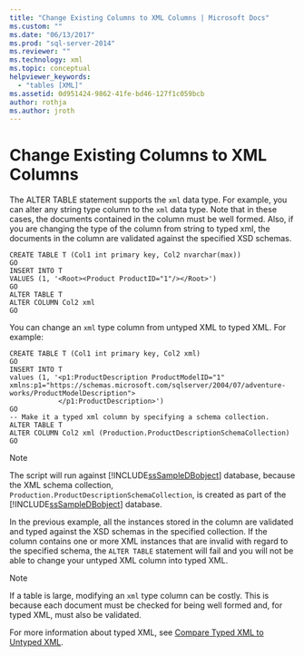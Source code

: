 ```yaml
---
title: "Change Existing Columns to XML Columns | Microsoft Docs"
ms.custom: ""
ms.date: "06/13/2017"
ms.prod: "sql-server-2014"
ms.reviewer: ""
ms.technology: xml
ms.topic: conceptual
helpviewer_keywords: 
  - "tables [XML]"
ms.assetid: 0d951424-9862-41fe-bd46-127f1c059bcb
author: rothja
ms.author: jroth
---
```

# Change Existing Columns to XML Columns
  The ALTER TABLE statement supports the `xml` data type. For example, you can alter any string type column to the `xml` data type. Note that in these cases, the documents contained in the column must be well formed. Also, if you are changing the type of the column from string to typed xml, the documents in the column are validated against the specified XSD schemas.  
  
```  
CREATE TABLE T (Col1 int primary key, Col2 nvarchar(max))  
GO  
INSERT INTO T   
VALUES (1, '<Root><Product ProductID="1"/></Root>')  
GO  
ALTER TABLE T   
ALTER COLUMN Col2 xml  
GO  
```  
  
 You can change an `xml` type column from untyped XML to typed XML. For example:  
  
```  
CREATE TABLE T (Col1 int primary key, Col2 xml)  
GO  
INSERT INTO T   
values (1, '<p1:ProductDescription ProductModelID="1"   
xmlns:p1="https://schemas.microsoft.com/sqlserver/2004/07/adventure-works/ProductModelDescription">  
            </p1:ProductDescription>')  
GO   
-- Make it a typed xml column by specifying a schema collection.  
ALTER TABLE T   
ALTER COLUMN Col2 xml (Production.ProductDescriptionSchemaCollection)  
GO  
```  
  
> [!NOTE]  
>  The script will run against [!INCLUDE[ssSampleDBobject](../../includes/sssampledbobject-md.md)] database, because the XML schema collection, `Production.ProductDescriptionSchemaCollection`, is created as part of the [!INCLUDE[ssSampleDBobject](../../includes/sssampledbobject-md.md)] database.  
  
 In the previous example, all the instances stored in the column are validated and typed against the XSD schemas in the specified collection. If the column contains one or more XML instances that are invalid with regard to the specified schema, the `ALTER TABLE` statement will fail and you will not be able to change your untyped XML column into typed XML.  
  
> [!NOTE]  
>  If a table is large, modifying an `xml` type column can be costly. This is because each document must be checked for being well formed and, for typed XML, must also be validated.  
  
 For more information about typed XML, see [Compare Typed XML to Untyped XML](compare-typed-xml-to-untyped-xml.md).  
  
  
